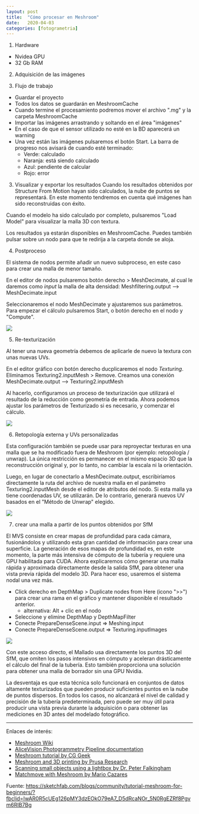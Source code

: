 ```yaml
---
layout: post
title:  "Cómo procesar en Meshroom"
date:   2020-04-03
categories: [fotogrametria]
---
```


1. Hardware
* Nvidea GPU
* 32 Gb RAM

2. Adquisición de las imágenes

3. Flujo de trabajo

* Guardar el proyecto
* Todos los datos se guardarán en MeshroomCache
* Cuando termine el procesamiento podremos mover el archivo ".mg" y la carpeta MeshroomCache
* Importar las imágenes arrastrando y soltando en el área "imágenes"
* En el caso de que el sensor utilizado no esté en la BD aparecerá un warning
* Una vez están las imágenes pulsaremos el botón Start. La barra de progreso nos avisará de cuando esté terminado:
    * Verde: calculado
    * Naranja: está siendo calculado
    * Azul: pendiente de calcular
    * Rojo: error

3. Visualizar y exportar los resultados
Cuando los resultados obtenidos por Structure From Motion hayan sido calculados, la nube de puntos se representará. En este momento tendremos en cuenta qué imágenes han sido reconstruidas con éxito.

Cuando el modelo ha sido calculado por completo, pulsaremos "Load Model" para visualizar la malla 3D con textura.

Los resultados ya estarán disponibles en MeshroomCache. Puedes también pulsar sobre un nodo para que te redirija a la carpeta donde se aloja.

4. Postproceso

El sistema de nodos permite añadir un nuevo subproceso, en este caso para crear una malla de menor tamaño. 

En el editor de nodos pulsaremos botón derecho > MeshDecimate, al cual le daremos como *input* la malla de alta densidad: Meshfiltering.output --> MeshDecimate.input

Seleccionaremos el nodo MeshDecimate y ajustaremos sus parámetros. Para empezar el cálculo pulsaremos Start, o botón derecho en el nodo y "Compute".

![](https://sketchfab.com/blogs/community/wp-content/uploads/2019/02/image2-2.gif)

5. Re-texturización

Al tener una nueva geometría debemos de aplicarle de nuevo la textura con unas nuevas UVs.

En el editor gráfico con botón derecho ducplicaremos el nodo *Texturing*. Eliminamos Texturing2.inputMesh > Remove. Creamos una conexión MeshDecimate.output --> Texturing2.inputMesh

Al hacerlo, configuramos un proceso de texturización que utilizará el resultado de la reducción como geometría de entrada. Ahora podemos ajustar los parámetros de Texturizado si es necesario, y comenzar el cálculo.

![](https://sketchfab.com/blogs/community/wp-content/uploads/2019/02/image11-1.gif)


6. Retopología externa y UVs personalizadas

Esta configuración también se puede usar para reproyectar texturas en una malla que se ha modificado fuera de Meshroom (por ejemplo: retopología / unwrap). La única restricción es permanecer en el mismo espacio 3D que la reconstrucción original y, por lo tanto, no cambiar la escala ni la orientación.

Luego, en lugar de conectarlo a MeshDecimate.output, escribiríamos directamente la ruta del archivo de nuestra malla en el parámetro Texturing2.inputMesh desde el editor de atributos del nodo. Si esta malla ya tiene coordenadas UV, se utilizarán. De lo contrario, generará nuevos UV basados en el "Método de Unwrap" elegido.

![](https://sketchfab.com/blogs/community/wp-content/uploads/2019/02/image10-2.png)

7. crear una malla a partir de los puntos obtenidos por SfM

El MVS consiste en crear mapas de profundidad para cada cámara, fusionándolos y utilizando esta gran cantidad de información para crear una superficie. La generación de esos mapas de profundidad es, en este momento, la parte más intensiva de cómputo de la tubería y requiere una GPU habilitada para CUDA. Ahora explicaremos cómo generar una malla rápida y aproximada directamente desde la salida SfM, para obtener una vista previa rápida del modelo 3D. Para hacer eso, usaremos el sistema nodal una vez más.

* Click derecho en DepthMap > Duplicate nodes from Here (icono ">>") para crear una rama en el gráfico y mantener disponible el resultado anterior.
    + alternativa: Alt + clic en el nodo
* Seleccione y elimine DepthMap y DepthMapFilter
* Conecte PrepareDenseScene.input ⇒ Meshing.input
* Conecte PrepareDenseScene.output ⇒ Texturing.inputImages

![](https://sketchfab.com/blogs/community/wp-content/uploads/2019/02/image4-1.gif)

Con este acceso directo, el Mallado usa directamente los puntos 3D del SfM, que omiten los pasos intensivos en cómputo y aceleran drásticamente el cálculo del final de la tubería. Esto también proporciona una solución para obtener una malla de borrador sin una GPU Nvidia.

La desventaja es que esta técnica solo funcionará en conjuntos de datos altamente texturizados que pueden producir suficientes puntos en la nube de puntos dispersos. En todos los casos, no alcanzará el nivel de calidad y precisión de la tubería predeterminada, pero puede ser muy útil para producir una vista previa durante la adquisición o para obtener las mediciones en 3D antes del modelado fotográfico.

---

Enlaces de interés:
* [Meshroom Wiki](https://meshroom-manual.readthedocs.io/en/latest/)
* [AliceVision Photogrammetry Pipeline documentation](https://alicevision.org/#photogrammetry)
* [Meshroom tutorial by CG Geek](https://www.youtube.com/watch?v=k4NTf0hMjtY)
* [Meshroom and 3D printing by Prusa Research](https://www.youtube.com/watch?v=1D0EhSi-vvc)
* [Scanning small objects using a lightbox by Dr. Peter Falkingham](https://peterfalkingham.com/2019/01/16/small-object-photogrammetry-how-to-take-photos/)
* [Matchmove with Meshroom by Mario Cazares](https://www.youtube.com/watch?v=1dhdEmGLZhY)

Fuente: https://sketchfab.com/blogs/community/tutorial-meshroom-for-beginners/?fbclid=IwAR0R5cUEg126pMY3dzEOkO79eA7_D5dRcaNOr_5N0RgEZRf8Pgvm6RIB7Bg

